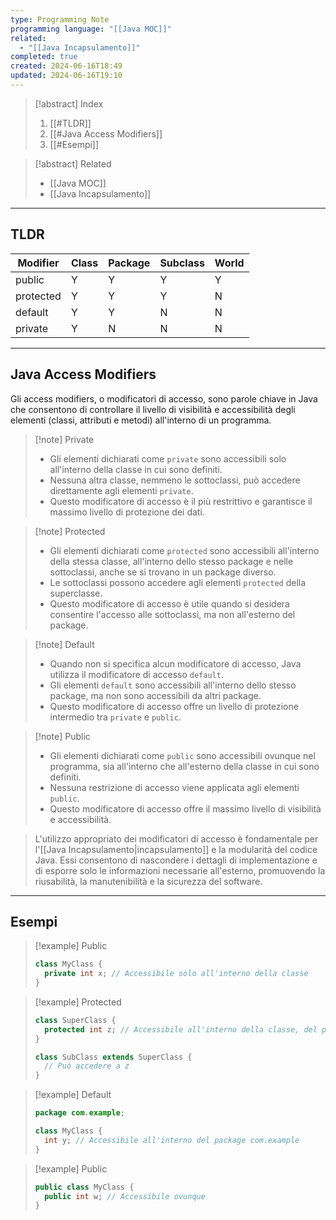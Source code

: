 ```yaml
---
type: Programming Note
programming language: "[[Java MOC]]"
related:
  - "[[Java Incapsulamento]]"
completed: true
created: 2024-06-16T18:49
updated: 2024-06-16T19:10
---
```

>[!abstract] Index
>1. [[#TLDR]]
>2. [[#Java Access Modifiers]]
>3. [[#Esempi]]

>[!abstract] Related
>- [[Java MOC]]
>- [[Java Incapsulamento]]

---
## TLDR

| Modifier  | Class | Package | Subclass | World |
| --------- | ----- | ------- | -------- | ----- |
| public    | Y     | Y       | Y        | Y     |
| protected | Y     | Y       | Y        | N     |
| default   | Y     | Y       | N        | N     |
| private   | Y     | N       | N        | N     |

---
## Java Access Modifiers

Gli access modifiers, o modificatori di accesso, sono parole chiave in Java che consentono di controllare il livello di visibilità e accessibilità degli elementi (classi, attributi e metodi) all'interno di un programma. 

>[!note] Private
>    - Gli elementi dichiarati come `private` sono accessibili solo all'interno della classe in cui sono definiti.
>    - Nessuna altra classe, nemmeno le sottoclassi, può accedere direttamente agli elementi `private`.
>    - Questo modificatore di accesso è il più restrittivo e garantisce il massimo livello di protezione dei dati.

>[!note] Protected
>    - Gli elementi dichiarati come `protected` sono accessibili all'interno della stessa classe, all'interno dello stesso package e nelle sottoclassi, anche se si trovano in un package diverso.
>    - Le sottoclassi possono accedere agli elementi `protected` della superclasse.
>    - Questo modificatore di accesso è utile quando si desidera consentire l'accesso alle sottoclassi, ma non all'esterno del package.

>[!note] Default
>    - Quando non si specifica alcun modificatore di accesso, Java utilizza il modificatore di accesso `default`.
>    - Gli elementi `default` sono accessibili all'interno dello stesso package, ma non sono accessibili da altri package.
>    - Questo modificatore di accesso offre un livello di protezione intermedio tra `private` e `public`.

>[!note] Public
>- Gli elementi dichiarati come `public` sono accessibili ovunque nel programma, sia all'interno che all'esterno della classe in cui sono definiti.
>- Nessuna restrizione di accesso viene applicata agli elementi `public`.
> - Questo modificatore di accesso offre il massimo livello di visibilità e accessibilità.

>L'utilizzo appropriato dei modificatori di accesso è fondamentale per l'[[Java Incapsulamento|incapsulamento]] e la modularità del codice Java. Essi consentono di nascondere i dettagli di implementazione e di esporre solo le informazioni necessarie all'esterno, promuovendo la riusabilità, la manutenibilità e la sicurezza del software.

---
## Esempi

>[!example] Public
>``` java
>class MyClass {     
>	private int x; // Accessibile solo all'interno della classe 
>}
>```

>[!example] Protected
>```java
>class SuperClass {
>	protected int z; // Accessibile all'interno della classe, del package e nelle sottoclassi 
>} 
>
>class SubClass extends SuperClass {     
>	// Può accedere a z 
>}
>```

>[!example] Default
>
>``` java
>package com.example; 
>
>class MyClass {     
>	int y; // Accessibile all'interno del package com.example 
>}
>```

>[!example] Public
>``` java
>public class MyClass {     
>	public int w; // Accessibile ovunque 
>}
>```